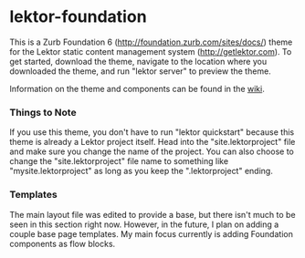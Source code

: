 # lektor-foundation
This is a Zurb Foundation 6 (http://foundation.zurb.com/sites/docs/) theme for the Lektor static content management system (http://getlektor.com). To get started, download the theme, navigate to the location where you downloaded the theme, and run "lektor server" to preview the theme.


Information on the theme and components can be found in the [wiki](https://github.com/joyhchen/lektor-foundation/wiki).

### Things to Note

If you use this theme, you don't have to run "lektor quickstart" because this theme is already a Lektor project itself. Head into the "site.lektorproject" file and make sure you change the name of the project. You can also choose to change the "site.lektorproject" file name to something like "mysite.lektorproject" as long as you keep the ".lektorproject" ending.

### Templates

The main layout file was edited to provide a base, but there isn't much to be seen in this section right now. However, in the future, I plan on adding a couple base page templates. My main focus currently is adding Foundation components as flow blocks.